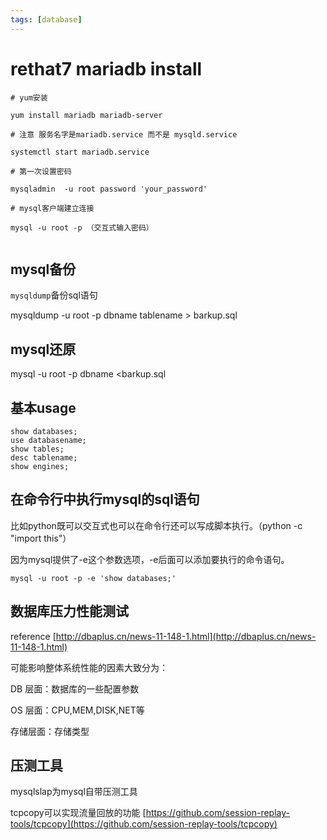 ```yaml
---
tags: [database]
---
```


# rethat7 mariadb install

```
# yum安装

yum install mariadb mariadb-server

# 注意 服务名字是mariadb.service 而不是 mysqld.service

systemctl start mariadb.service

# 第一次设置密码

mysqladmin  -u root password 'your_password'

# mysql客户端建立连接

mysql -u root -p （交互式输入密码）


```

## mysql备份

`mysqldump`备份sql语句

mysqldump -u root -p dbname tablename > barkup.sql

## mysql还原

mysql -u root -p dbname <barkup.sql

## 基本usage
```
show databases;
use databasename;
show tables;
desc tablename;
show engines;
```

## 在命令行中执行mysql的sql语句
比如python既可以交互式也可以在命令行还可以写成脚本执行。（python -c "import this"）


因为mysql提供了-e这个参数选项，-e后面可以添加要执行的命令语句。
```
mysql -u root -p -e 'show databases;'
```

## 数据库压力性能测试
reference
[http://dbaplus.cn/news-11-148-1.html](http://dbaplus.cn/news-11-148-1.html)

可能影响整体系统性能的因素大致分为：

DB 层面：数据库的一些配置参数

OS 层面：CPU,MEM,DISK,NET等

存储层面：存储类型

## 压测工具
mysqlslap为mysql自带压测工具

tcpcopy可以实现流量回放的功能
[https://github.com/session-replay-tools/tcpcopy](https://github.com/session-replay-tools/tcpcopy)


